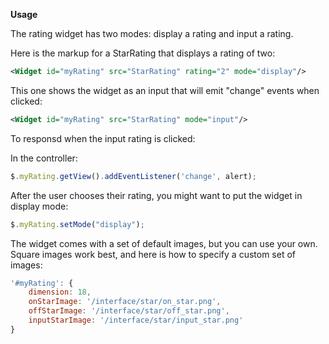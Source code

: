 **Usage**

The rating widget has two modes: display a rating and input a rating.

Here is the markup for a StarRating that displays a rating of two:

```xml
<Widget id="myRating" src="StarRating" rating="2" mode="display"/>
```

This one shows the widget as an input that will emit "change" events when clicked:

```xml
<Widget id="myRating" src="StarRating" mode="input"/>
```

To responsd when the input rating is clicked:

In the controller:
```javascript
$.myRating.getView().addEventListener('change', alert);
```

After the user chooses their rating, you might want to put the widget in display mode:
```javascript
$.myRating.setMode("display");
```


The widget comes with a set of default images, but you can use your own. Square images work best, and here is how to specify a custom set of images:

```javascript
'#myRating': {
	dimension: 18,
	onStarImage: '/interface/star/on_star.png',
	offStarImage: '/interface/star/off_star.png',
	inputStarImage: '/interface/star/input_star.png'
}
```

